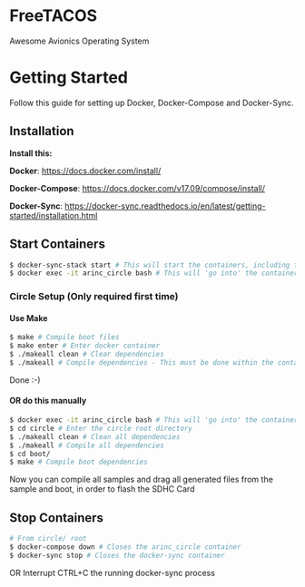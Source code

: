 # FreeTACOS
Awesome Avionics Operating System

# Getting Started
Follow this guide for setting up Docker, Docker-Compose and Docker-Sync.

## Installation
**Install this:**

**Docker**: 
https://docs.docker.com/install/

**Docker-Compose**: 
https://docs.docker.com/v17.09/compose/install/

**Docker-Sync**: 
https://docker-sync.readthedocs.io/en/latest/getting-started/installation.html

## Start Containers
```Bash
$ docker-sync-stack start # This will start the containers, including the sync
$ docker exec -it arinc_circle bash # This will 'go into' the container, allowing you to compile the dependencies + project :)
```

### Circle Setup (Only required first time)
#### Use Make
```Bash
$ make # Compile boot files
$ make enter # Enter docker container
$ ./makeall clean # Clear dependencies
$ ./makeall # Compile dependencies - This must be done within the container
```

Done :-)

#### OR do this manually
```Bash
$ docker exec -it arinc_circle bash # This will 'go into' the container
$ cd circle # Enter the circle root directory
$ ./makeall clean # Clean all dependencies
$ ./makeall # Compile all dependencies
$ cd boot/
$ make # Compile boot dependencies
```

Now you can compile all samples and drag all generated files from the sample and boot, in order to flash the SDHC Card

## Stop Containers
```Bash
# From circle/ root
$ docker-compose down # Closes the arinc_circle container
$ docker-sync stop # Closes the docker-sync container
```
OR
Interrupt CTRL+C the running docker-sync process
